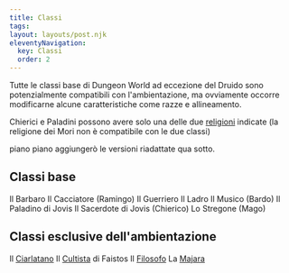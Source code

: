 ```yaml
---
title: Classi
tags:
layout: layouts/post.njk
eleventyNavigation:
  key: Classi
  order: 2
---
```


Tutte le classi base di Dungeon World ad eccezione del Druido sono potenzialmente compatibili con l'ambientazione, ma ovviamente occorre modificarne alcune caratteristiche come razze e allineamento.

Chierici e Paladini possono avere solo una delle due [religioni](/religione/) indicate (la religione dei Mori non è compatibile con le due classi)

piano piano aggiungerò le versioni riadattate qua sotto.

## Classi base

Il Barbaro
Il Cacciatore (Ramingo)
Il Guerriero
Il Ladro
Il Musico (Bardo)
Il Paladino di Jovis
Il Sacerdote di Jovis (Chierico)
Lo Stregone (Mago)

## Classi esclusive dell'ambientazione

Il [Ciarlatano](/classi/ciarlatano)
Il [Cultista](/classi/cultista) di Faistos
Il [Filosofo](/classi/filosofo)
La [Majara](/classi/majara/)

